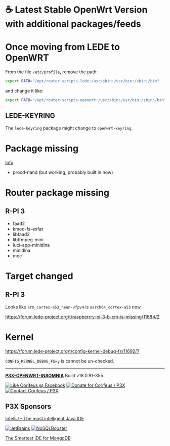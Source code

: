 [//]: #@corifeus-header

# ☕ Latest Stable OpenWrt Version with additional packages/feeds

                        
[//]: #@corifeus-header:end
# Once moving from LEDE to OpenWRT

From the file ```/etc/profile```, remove the path:

```bash
export PATH="/opt/router-scripts-lede:/usr/sbin:/usr/bin:/sbin:/bin"
```

and change it like:

```bash
export PATH="/opt/router-scripts-openwrt:/usr/sbin:/usr/bin:/sbin:/bin"
```

## LEDE-KEYRING

The ```lede-keyring``` package might change to ```openwrt-keyring```.

# Package missing


[Info](https://git.openwrt.org/?p=openwrt/openwrt.git;a=commitdiff;h=393817df5d7046fadf137f9b0a363cb00551d2de)

* procd-nand (but working, probably built in now)



# Router package missing

## R-PI 3

* faad2 
* kmod-fs-exfat 
* libfaad2 
* libffmpeg-mini 
* luci-app-minidlna 
* minidlna 
* moc

# Target changed

## R-PI 3

Looks like ```arm_cortex-a53_neon-vfpv4``` is ```aarch64_cortex-a53``` now.

https://forum.lede-project.org/t/raspberrry-pi-3-b-cm-is-missing/11684/2
           
           
# Kernel

https://forum.lede-project.org/t/config-kernel-debug-fs/11692/7



```CONFIG_KERNEL_DEBUG_FS=y``` is cannot be un-checked.           




[//]: #@corifeus-footer

---

[**P3X-OPENWRT-INSOMNIA**](https://pages.corifeus.com/openwrt-insomnia) Build v18.0.91-355 

[![Like Corifeus @ Facebook](https://img.shields.io/badge/LIKE-Corifeus-3b5998.svg)](https://www.facebook.com/corifeus.software) [![Donate for Corifeus / P3X](https://img.shields.io/badge/Donate-Corifeus-003087.svg)](https://www.paypal.com/cgi-bin/webscr?cmd=_s-xclick&hosted_button_id=QZVM4V6HVZJW6)  [![Contact Corifeus / P3X](https://img.shields.io/badge/Contact-P3X-ff9900.svg)](https://www.patrikx3.com/en/front/contact) 


## P3X Sponsors

[IntelliJ - The most intelligent Java IDE](https://www.jetbrains.com)
  
[![JetBrains](https://cdn.corifeus.com/assets/svg/jetbrains-logo.svg)](https://www.jetbrains.com/) [![NoSQLBooster](https://cdn.corifeus.com/assets/png/nosqlbooster-70x70.png)](https://www.nosqlbooster.com/)

[The Smartest IDE for MongoDB](https://www.nosqlbooster.com)
  
  
 

[//]: #@corifeus-footer:end